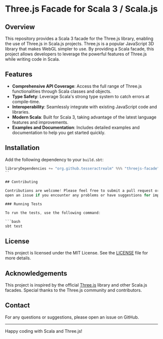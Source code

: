# Three.js Facade for Scala 3 / Scala.js

## Overview

This repository provides a Scala 3 facade for the Three.js library, enabling the use of Three.js in Scala.js projects. Three.js is a popular JavaScript 3D library that makes WebGL simpler to use. By providing a Scala facade, this project allows developers to leverage the powerful features of Three.js while writing code in Scala.

## Features

- **Comprehensive API Coverage**: Access the full range of Three.js functionalities through Scala classes and objects.
- **Type Safety**: Leverage Scala's strong type system to catch errors at compile-time.
- **Interoperability**: Seamlessly integrate with existing JavaScript code and libraries.
- **Modern Scala**: Built for Scala 3, taking advantage of the latest language features and improvements.
- **Examples and Documentation**: Includes detailed examples and documentation to help you get started quickly.

## Installation

Add the following dependency to your `build.sbt`:

```scala
libraryDependencies += "org.github.tesseractrealm" %%% "threejs-facade" % "0.1.0"
``
  
## Contributing

Contributions are welcome! Please feel free to submit a pull request or 
open an issue if you encounter any problems or have suggestions for improvements.

### Running Tests

To run the tests, use the following command:

```bash
sbt test
```

## License

This project is licensed under the MIT License. See the [LICENSE](/LICENSE) file for more details.

## Acknowledgements

This project is inspired by the official [Three.js](https://threejs.org/) library and other Scala.js facades. Special thanks to the Three.js community and contributors.

## Contact

For any questions or suggestions, please open an issue on GitHub.

---

Happy coding with Scala and Three.js!
